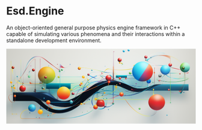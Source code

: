 # Esd.Engine
An object-oriented general purpose physics engine framework in C++ capable of simulating various phenomena and their interactions within a standalone development environment.

![](https://github.com/Emilprivate/Esd.Engine/blob/main/Res/Logo.png)

